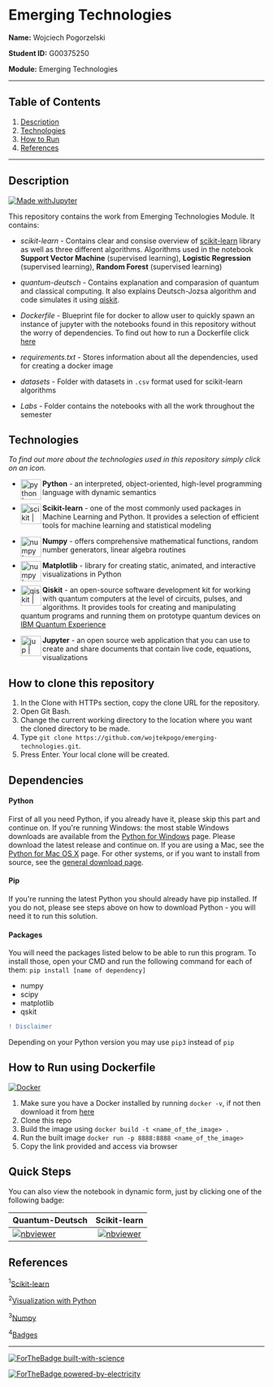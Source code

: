 # Emerging Technologies

**Name:** Wojciech Pogorzelski 

**Student ID:** G00375250

**Module:** Emerging Technologies

___

## Table of Contents  
1. [Description](#description)  
2. [Technologies](#technologies)
3. [How to Run](#howto)  
4. [References](#references)
---
   

## Description
<a name="description"/>

[![Made withJupyter](https://img.shields.io/badge/Made%20with-Jupyter-orange?style=for-the-badge&logo=Jupyter)](https://jupyter.org/try)


This repository contains the work from Emerging Technologies Module. It contains:

* *scikit-learn* - Contains clear and consise overview of [scikit-learn](https://scikit-learn.org/) library as well as three different algorithms.
Algorithms used in the notebook **Support Vector Machine** (supervised learning), **Logistic Regression** (supervised learning), **Random Forest** (supervised learning)

* *quantum-deutsch* - Contains explanation and comparasion of quantum and classical computing. It also explains Deutsch-Jozsa algorithm and code simulates it using [qiskit](https://qiskit.org/documentation/getting_started.html).

* *Dockerfile* - Blueprint file for docker to allow user to quickly spawn an instance of jupyter with the notebooks found in this repository without the worry of dependencies. To find out how to run a Dockerfile click [here](#howto)

* *requirements.txt* - Stores information about all the dependencies, used for creating a docker image

* *datasets* - Folder with datasets in `.csv` format used for scikit-learn algorithms

* *Labs* - Folder contains the notebooks with all the work throughout the semester


## Technologies
<a name="technologies"/>

*To find out more about the technologies used in this repository simply click on an icon.*

* **Python** [<img align="left" alt="python | Python" width="40px" height ="40px" src="https://user-images.githubusercontent.com/55446533/147863452-475c5b49-ad89-4c47-98d6-c05658f2922a.png" />][python] - an interpreted, object-oriented, high-level programming language with dynamic semantics

* **Scikit-learn** [<img align="left" alt="scikit | Scikit" width="40px" height ="40px" src="https://user-images.githubusercontent.com/55446533/147863487-c94adb57-2e0f-41bf-983b-af546ea69c43.png" />][scikit] - one of the most commonly used packages in Machine Learning and Python. It provides a selection of efficient tools for machine learning and statistical modeling 

* **Numpy** [<img align="left" alt="numpy | Numpy" width="40px" height ="40px" src="https://user-images.githubusercontent.com/55446533/147863507-a85f5a61-e05e-493c-a66a-feba8a57abe2.png" />][numpy] - offers comprehensive mathematical functions, random number generators, linear algebra routines

* **Matplotlib** [<img align="left" alt="numpy | Numpy" width="40px" height ="40px" src="https://user-images.githubusercontent.com/55446533/147863552-fe32bebc-2b28-4432-9c3b-2aeb657446b2.png" />][matplot] -  library for creating static, animated, and interactive visualizations in Python

* **Qiskit** [<img align="left" alt="qiskit | Qiskit" width="40px" height ="40px" src="https://user-images.githubusercontent.com/55446533/147863581-d1183747-85a8-4af3-9909-4d714c40b17c.jpg" />][qiskit] - an open-source software development kit for working with quantum computers at the level of circuits, pulses, and algorithms. It provides tools for creating and manipulating quantum programs and running them on prototype quantum devices on [IBM Quantum Experience](https://en.wikipedia.org/wiki/IBM_Quantum_Experience)

* **Jupyter** [<img align="left" alt="jup | Jupyter" width="40px" height ="40px" src="https://user-images.githubusercontent.com/55446533/147863706-1004040c-cd19-4a6a-9e51-4fe086357d97.png" />][jup] - an open source web application that you can use to create and share documents that contain live code, equations, visualizations


## How to clone this repository
1. In the Clone with HTTPs section, copy the clone URL for the repository.
2. Open Git Bash.
3. Change the current working directory to the location where you want the cloned directory to be made.
4. Type `git clone https://github.com/wojtekpogo/emerging-technologies.git`.
5. Press Enter. Your local clone will be created.

## Dependencies
#### Python
First of all you need Python, if you already have it, please skip this part and continue on.
If you're running Windows: the most stable Windows downloads are available from the [Python for Windows](https://www.python.org/downloads/windows/) page. Please download the latest release and continue on.
If you are using a Mac, see the [Python for Mac OS X](https://www.python.org/downloads/mac-osx/) page.
For other systems, or if you want to install from source, see the [general download page](https://www.python.org/downloads/).

#### Pip
If you're running the latest Python you should already have pip installed. If you do not, please see steps above on how to download Python - you will need it to run this solution.

#### Packages
You will need the packages listed below to be able to run this program. To install those, open your CMD and run the following command for each of them: `pip install [name of dependency]`
* numpy
* scipy
* matplotlib
* qskit


```diff
! Disclaimer
```

Depending on your Python version you may use `pip3` instead of `pip`




## How to Run using Dockerfile
<a name="howto"/>

[![Docker](https://badgen.net/badge/icon/docker?icon=docker&label)](https://https://docker.com/)

1. Make sure you have a Docker installed by running `docker -v`, if not then download it from [here](https://docs.docker.com/engine/install/)
2. Clone this repo
3. Build the image using `docker build -t <name_of_the_image> .`
4. Run the built image `docker run -p 8888:8888 <name_of_the_image>`
5. Copy the link provided and access via browser




## Quick Steps
<a name="quicksteps"/>

You can also view the notebook in dynamic form, just by clicking one of the following badge:


| **Quantum-Deutsch** | **Scikit-learn**|
| ------------- |:-------------:|
| [![nbviewer](https://raw.githubusercontent.com/jupyter/design/master/logos/Badges/nbviewer_badge.svg)](https://nbviewer.org/github/wojtekpogo/emerging-technologies/blob/main/quantum-deutsch.ipynb)     | [![nbviewer](https://raw.githubusercontent.com/jupyter/design/master/logos/Badges/nbviewer_badge.svg)](https://nbviewer.org/github/wojtekpogo/emerging-technologies/blob/main/scikit-learn.ipynb) |



## References
<a name="references"/>

<sup>1</sup>[Scikit-learn](https://scikit-learn.org/stable/)

<sup>2</sup>[Visualization with Python](https://matplotlib.org/)

<sup>3</sup>[Numpy](https://numpy.org/doc/stable/)

<sup>4</sup>[Badges](https://github.com/Naereen/badges)

---

[![ForTheBadge built-with-science](http://ForTheBadge.com/images/badges/built-with-science.svg)](https://github.com/wojtekpogo/)

[![ForTheBadge powered-by-electricity](http://ForTheBadge.com/images/badges/powered-by-electricity.svg)](http://ForTheBadge.com)


[python]: https://www.python.org/
[scikit]: https://scikit-learn.org/stable/
[numpy]: https://numpy.org/
[matplot]: https://matplotlib.org/
[qiskit]: https://qiskit.org/documentation/getting_started.html
[jup]: https://jupyter.org/





